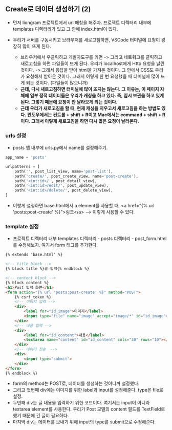 ## Create로 데이터 생성하기 (2)
- 먼저 liongram 프로젝트에서 url 매칭을 해주자. 프로젝트 디렉터리 내부에 templates 디렉터리가 있고 그 안에 index.html이 있다.

- 우리가 서버를 구동시키고 브라우저를 새로고침하면, VSCode 터미널에 요청이 굉장히 많이 뜨게 된다. 
  - 브라우저에서 우클릭하고 개발자도구를 키면 -> 그리고 네트워크를 클릭하고 새로고침을 하면 파일들이 뜨게 된다. 우리가 localhost에게 Http 요청을 날린 것이다. -> 그래서 응답을 받아 html을 
    가져온 것이다. 그 안에서 CSS도 우리가 요청해서 받아온 것이다. 그래서 이렇게 한 번 요청했을 때 터미널에 많이 뜨게 되는 것이다. (파일들이 많으니까)
  - **근데, 다시 새로고침하면 터미널에 많이 뜨지는 않는다. 그 이유는, 이 페이지 자체에 일부 정적 데이터들은 우리가 캐싱을 하고 있다. 즉, 임시 보관을 하고 있게 된다. 그렇기 때문에 요청이 
    안 날라오게 되는 것이다.**
  - **근데 우리가 새로고침을 할 때, 현재 캐싱을 지우고서 새로고침을 하는 방법도 있다. 윈도우에서는 컨트롤 + shift + R이고 Mac에서는 command + shift + R이다. 그래서 이렇게 새로고침을 하면 다시 많은 요청이 날라온다.**


### urls 설정
- posts 앱 내부에 urls.py에서 name를 설정해주기.

```python
app_name = 'posts'

urlpatterns = [
    path('', post_list_view, name='post-list'),
    path('create/', post_create_view, name='post-create'),
    path('<int:id>/', post_detail_view),
    path('<int:id>/edit/', post_update_view),
    path('<int:id>/delete/', post_delete_view),
]
```

- 이렇게 설정하면 base.html에서 a element를 사용할 때, \<a href="{% url 'posts:post-create' %}">링크\</a> --> 이렇게 사용할 수 있다.


### template 설정
- 프로젝트 디렉터리 내부 templates 디렉터리 - posts 디렉터리 - post_form.html를 수정해보자. 여기서 form 태그를 추가한다.

```html
{% extends 'base.html' %}

<!-- title block -->
{% block title %}글 입력{% endblock %}

<!-- content block -->
{% block content %}
<h1>Post 입력 화면</h1>
<form action="{% url 'posts:post-create' %}" method="POST">
    {% csrf_token %}
    <!-- 이미지 입력 -->
    <div>
        <label for="id_image">이미지</label>
        <input type="file" name="image" accept="image/*" id="id_image">
    </div>
    <!-- 내용 입력 -->
    <div>
        <label for="id_content">내용</label>
        <textarea name="content" id="id_content" cols="30" rows="10"></textarea>
    </div>
    <!-- 데이터 전송  -->
    <div>
        <input type="submit">
    </div>
</form>
{% endblock %}
```

- form의 method는 POST로, 데이터를 생성하는 것이니까 설정했다. 
- 그리고 첫번째 div에는 이미지를 위한 label과 input를 설정해준다. type은 file로 설정.
- 두번째 div는 글 내용을 입력하기 위한 코드이다. 여기서는 input이 아니라 textarea element를 사용한다. 우리가 Post 모델의 content 필드를 TextField로 했기 때문에 긴 글이 필요하다.
- 마지막 div는 데이터를 보내기 위해 input의 type를 submit으로 수정해준다.

